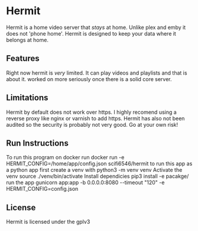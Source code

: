 # Hermit
Hermit is a home video server that *stays* at home. Unlike plex and emby it does not 'phone home'. Hermit is designed to keep 
your data where it belongs at home.
## Features
Right now hermit is *very* limited. It can play videos and playlists and that is about it.
worked on more seriously once there is a solid core server. 

## Limitations
Hermit by default does not work over https. I highly recomend using a reverse proxy like nginx or varnish to add https.
Hermit has also not been audited so the security is probably not very good. Go at your own risk!
## Run Instructions
  To run this program on docker run 
    docker run -e HERMIT_CONFIG=/home/app/config.json scifi6546/hermit
  to run this app as a python app first create a venv with
    python3 -m venv venv
  Activate the venv
    source ./venv/bin/activate
  Install dependicies
    pip3 install -e pacakge/
  run the app
    gunicorn app:app -b 0.0.0.0:8080 --timeout "120" -e HERMIT_CONFIG=config.json
## License
Hermit is licensed under the gplv3

